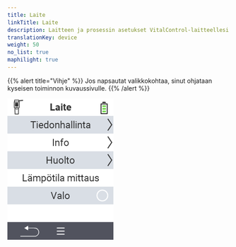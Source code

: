 ```yaml
---
title: Laite
linkTitle: Laite
description: Laitteen ja prosessin asetukset VitalControl-laitteellesi
translationKey: device
weight: 50
no_list: true
maphilight: true
---
```

{{% alert title="Vihje" %}}
Jos napsautat valikkokohtaa, sinut ohjataan kyseisen toiminnon kuvaussivulle.
{{% /alert %}}

<img src="images/menu.png" alt="VitalControl Laite" title="Laite" usemap="#workmap" class="maphilight" />

<map name="workmap">
  <area shape="rect" coords="2,40,238,80" alt="Tiedonhallinta" title="Suorita tietovarmuuskopiot, vie tietosi ja nollaa laite&#10;Hiiren napsautus: avaa dokumentaatio" href="/fi/docs/device/data-management/">
  <area shape="rect" coords="2,80,238,120" alt="Tieto" title="Näytä tärkeät ohjelmisto- ja laitetiedot&#10;Hiiren napsautus: avaa dokumentaatio" href="/fi/docs/device/info/">
  <area shape="rect" coords="2,120,238,160" alt="Huolto" title="Tarkista laitteesi ajurit, päivitä laiteohjelmistosi ja suorita kantomatkan testi&#10;Hiiren napsautus: avaa dokumentaatio" href="/fi/docs/device/service/">
  <area shape="rect" coords="2,160,238,200" alt="Lämpötilan mittaus" title="Testaa laitteesi lämpötilanmittaus&#10;Hiiren napsautus: avaa dokumentaatio" href="/fi/docs/device/temperature-measurement/">
  <area shape="rect" coords="2,200,238,240" alt="Taskulamppu" title="Kytke VitalControl-laitteesi valo päälle tai pois&#10;Hiiren napsautus: avaa dokumentaatio" href="/fi/docs/device/flashlight/">

  <area shape="rect" coords="2,282,97,318" alt="Takaisin" title="Hyppää takaisin yksi taso" href="/fi/docs/menu/mainmenu/">
</map>
